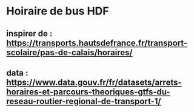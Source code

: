 # Hoiraire de bus HDF

## inspirer de : https://transports.hautsdefrance.fr/transport-scolaire/pas-de-calais/horaires/
## data : https://www.data.gouv.fr/fr/datasets/arrets-horaires-et-parcours-theoriques-gtfs-du-reseau-routier-regional-de-transport-1/
